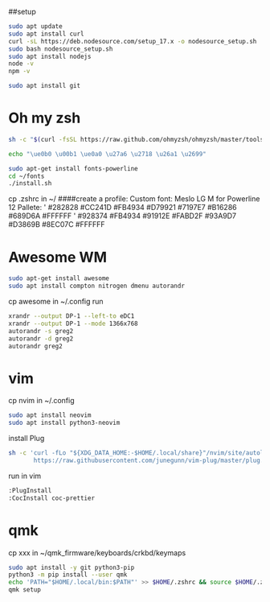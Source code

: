 ##setup
```bash
sudo apt update
sudo apt install curl
curl -sL https://deb.nodesource.com/setup_17.x -o nodesource_setup.sh
sudo bash nodesource_setup.sh
sudo apt install nodejs
node -v
npm -v
```
```bash
sudo apt install git
```

# Oh my zsh
```bash
sh -c "$(curl -fsSL https://raw.github.com/ohmyzsh/ohmyzsh/master/tools/install.sh)"
```
```bash
echo "\ue0b0 \u00b1 \ue0a0 \u27a6 \u2718 \u26a1 \u2699"
```
```bash
sudo apt-get install fonts-powerline
cd ~/fonts
./install.sh
```
cp .zshrc in ~/
####create a profile:
Custom font: Meslo LG M for Powerline 12
Pallete:
' #282828 #CC241D #FB4934 #D79921 #7197E7 #B16286 #689D6A #FFFFFF
' #928374 #FB4934 #91912E #FABD2F #93A9D7 #D3869B #8EC07C #FFFFFF

# Awesome WM
```bash
sudo apt-get install awesome
sudo apt install compton nitrogen dmenu autorandr
```
cp awesome in ~/.config
run
```bash
xrandr --output DP-1 --left-to eDC1
xrandr --output DP-1 --mode 1366x768
autorandr -s greg2
autorandr -d greg2
autorandr greg2
```

# vim
cp nvim in ~/.config
```bash
sudo apt install neovim
sudo apt install python3-neovim
```
install Plug
```bash
sh -c 'curl -fLo "${XDG_DATA_HOME:-$HOME/.local/share}"/nvim/site/autoload/plug.vim --create-dirs \
       https://raw.githubusercontent.com/junegunn/vim-plug/master/plug.vim'
```
run in vim
```bash
:PlugInstall
:CocInstall coc-prettier
```

# qmk
cp xxx in ~/qmk_firmware/keyboards/crkbd/keymaps
```bash
sudo apt install -y git python3-pip
python3 -m pip install --user qmk
echo 'PATH="$HOME/.local/bin:$PATH"' >> $HOME/.zshrc && source $HOME/.zshrc
qmk setup
```
